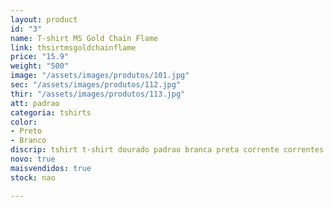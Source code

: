 ```yaml
---
layout: product
id: "3"
name: T-shirt MS Gold Chain Flame
link: thsirtmsgoldchainflame
price: "15.9"
weight: "500"
image: "/assets/images/produtos/101.jpg"
sec: "/assets/images/produtos/112.jpg"
thir: "/assets/images/produtos/113.jpg"
att: padrao
categoria: tshirts
color:
- Preto
- Branco
discrip: tshirt t-shirt dourado padrao branca preta corrente correntes aço
novo: true
maisvendidos: true
stock: nao

---
```


